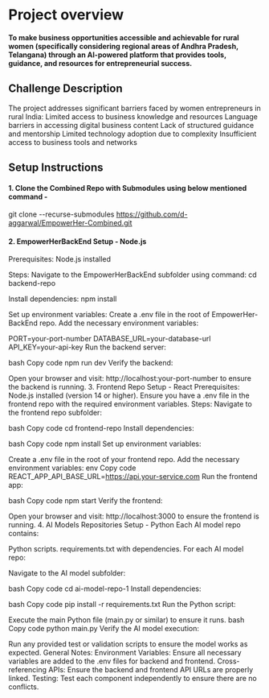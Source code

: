 # Project overview 

#### To make business opportunities accessible and achievable for rural women (specifically considering regional areas of Andhra Pradesh, Telangana) through an AI-powered platform that provides tools, guidance, and resources for entrepreneurial success.


## Challenge Description 

 The project addresses significant barriers faced by women entrepreneurs in rural India:
 Limited access to business knowledge and resources
 Language barriers in accessing digital business content
 Lack of structured guidance and mentorship
 Limited technology adoption due to complexity
 Insufficient access to business tools and networks


## Setup Instructions


#### 1. Clone the Combined Repo with Submodules using below mentioned command - 
git clone --recurse-submodules https://github.com/d-aggarwal/EmpowerHer-Combined.git

#### 2. EmpowerHerBackEnd Setup - Node.js
Prerequisites:
Node.js installed

Steps:
Navigate to the EmpowerHerBackEnd subfolder using command:
cd backend-repo

Install dependencies:
npm install

Set up environment variables:
Create a .env file in the root of EmpowerHer-BackEnd repo.
Add the necessary environment variables:

PORT=your-port-number
DATABASE_URL=your-database-url
API_KEY=your-api-key
Run the backend server:

bash
Copy code
npm run dev
Verify the backend:

Open your browser and visit: http://localhost:your-port-number to ensure the backend is running.
3. Frontend Repo Setup - React
Prerequisites:
Node.js installed (version 14 or higher).
Ensure you have a .env file in the frontend repo with the required environment variables.
Steps:
Navigate to the frontend repo subfolder:

bash
Copy code
cd frontend-repo
Install dependencies:

bash
Copy code
npm install
Set up environment variables:

Create a .env file in the root of your frontend repo.
Add the necessary environment variables:
env
Copy code
REACT_APP_API_BASE_URL=https://api.your-service.com
Run the frontend app:

bash
Copy code
npm start
Verify the frontend:

Open your browser and visit: http://localhost:3000 to ensure the frontend is running.
4. AI Models Repositories Setup - Python
Each AI model repo contains:

Python scripts.
requirements.txt with dependencies.
For each AI model repo:

Navigate to the AI model subfolder:

bash
Copy code
cd ai-model-repo-1
Install dependencies:

bash
Copy code
pip install -r requirements.txt
Run the Python script:

Execute the main Python file (main.py or similar) to ensure it runs.
bash
Copy code
python main.py
Verify the AI model execution:

Run any provided test or validation scripts to ensure the model works as expected.
General Notes:
Environment Variables: Ensure all necessary variables are added to the .env files for backend and frontend.
Cross-referencing APIs: Ensure the backend and frontend API URLs are properly linked.
Testing: Test each component independently to ensure there are no conflicts.